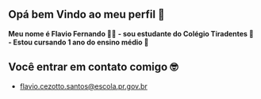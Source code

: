 ## Opá bem Vindo ao meu perfil 💙

**Meu nome é Flavio Fernando 👨‍🦱**
**- sou estudante do Colégio Tiradentes 🏫**
**- Estou cursando 1 ano do ensino médio 📖**

## Você entrar em contato comigo 🤓

- flavio.cezotto.santos@escola.pr.gov.br
